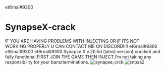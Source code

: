 et6rnal#9300
# SynapseX-crack
IF YOU ARE HAVING PROBLEMS WITH INJECTING OR IF ITS NOT WORKING PROPERLY U CAN CONTACT ME ON DISCORD!!!! et6rnal#9300
et6rnal#9300 et6rnal#9300
Synapse X v.20.5d (latest version) cracked and fully functional.FIRST JOIN THE GAME THEN INJECT.I'm not taking any responsibility for your bans/terminations.
![synapse_crck](https://user-images.githubusercontent.com/118212774/201950573-a8a49f49-77a6-4233-8971-58e19657ebd6.png)
![snpsa2](https://user-images.githubusercontent.com/118212774/201955489-81ed69d5-c14d-4d5a-aab9-2cdce9d223ae.png)
